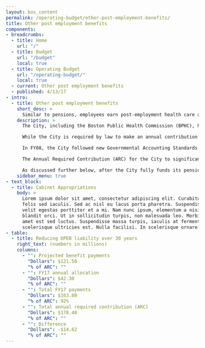 ```yaml
---
layout: bos_content
permalink: /operating-budget/other-post-employment-benefits/
title: Other post employment benefits
components:
- breadcrumbs:
  - title: Home
    url: "/"
  - title: Budget
    url: "/budget"
    local: true
  - title: Operating Budget
    url: "/operating-budget/"
    local: true
  - current: Other post employment benefits
  - published: 4/13/17
- intro:
  - title: Other post employment benefits
    short_desc: >
      Similar to pensions, employees earn post-employment health care and life insurance benefits (OPEB) over their years of active service, which are received during retirement.
    description: >
      The City, including the Boston Public Health Commission (BPHC), has an unfunded liability for these benefits of $2.26 billion, as of the most recent independent actuarial valuation on June 30, 2015. The size of this liability is largely influenced by changes to retiree health benefits, the City’s annual additional contribution to fund the liability, and the discount rate used. The June 2015 estimate increased 5.6% over the previous valuation primarily due to a lower discount rate assumption.

      While the City is required by law to make an annual contribution toward reducing its unfunded pension liability, there is no such requirement for retiree health and life insurance benefits. This budget again dedicates $40 million toward reducing the City’s long term other post-employment benefits (OPEB) liability. These fiscally responsible actions are critical to the Walsh Administration’s prudent financial management policies, which have contributed to the recent affirmation of Boston’s triple A bond rating.

      In FY08, the City followed new Governmental Accounting Standards Board (GASB) requirements to identify and disclose this estimated liability, and also began voluntary annual allocations to fund the liability. Annual allocations are retained in an irrevocable Trust Fund, authorized through the City’s acceptance of M.G.L. Chapter 32B section 20. As of December 31, 2015 the Fund had a balance of $369 million.

      The Annual Required Contribution (ARC) for the City to significantly reduce the OPEB liability over a 30 year period is projected at $178.4 million in FY17, as shown in Table 4. $163.8 million (92%) of this amount will be funded through a combination of pay-as-you-go benefit payments for current retirees (included in health care costs discussed in previous section), a $40 million FY17 allocation by the City to the Trust, and an additional $2.25 million deposit by the BPHC into the Trust.

      As discussed further below, after the City fully funds its pension liability in 2025, annual contributions previously directed to reducing the pension liability will be redirected to reducing the unfunded OPEB liability. In 2026, total contributions to OPEB will exceed the annual required contribution, accelerating progress toward the goal of fully funding the OPEB liability in 30 years.
    sidebar_menu: true
- text_block:
  - title: Cabinet Appropriations
    body: >
      Lorem ipsum dolor sit amet, consectetur adipiscing elit. Curabitur suscipit id
      felis sed iaculis. Sed ac nisl eu lacus porta pharetra. Suspendisse a tortor vel
      velit egestas porttitor et a mi. Nam nunc ipsum, elementum a nisi nec, scelerisque
      blandit orci. Ut in sollicitudin turpis, non malesuada leo. Morbi vehicula sit
      amet est sed luctus. Suspendisse massa turpis, iaculis at fermentum placerat,
      scelerisque ultricies est. Nulla facilisi. In scelerisque ornare tincidunt.
- table:
  - title: Reducing OPEB liability over 30 years
    right_text: (numbers in millions)
    columns:
      - "": Projected benefit payments
        "Dollars": $121.50
        "% of ARC": ""
      - "": FY17 annual allocation
        "Dollars": $42.30
        "% of ARC": ""
      - "": Total FY17 payments
        "Dollars": $163.80
        "% of ARC": 92%
      - "": Total annual required contribution (ARC)
        "Dollars": $178.40
        "% of ARC": ""
      - "": Difference
        "Dollars": -$14.62
        "% of ARC": ""
---
```

